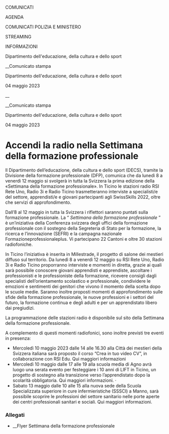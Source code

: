 COMUNICATI

AGENDA

COMUNICATI POLIZIA E MINISTERO

STREAMING

INFORMAZIONI

Dipartimento dell'educazione, della cultura e dello sport  

__Comunicato stampa

Dipartimento dell'educazione, della cultura e dello sport  

04 maggio 2023

__

__Comunicato stampa

Dipartimento dell'educazione, della cultura e dello sport  

04 maggio 2023

# Accendi la radio nella Settimana della formazione professionale

Il Dipartimento dell’educazione, della cultura e dello sport (DECS), tramite
la Divisione della formazione professionale (DFP), comunica che da lunedì 8 a
venerdì 12 maggio si svolgerà in tutta la Svizzera la prima edizione della
«Settimana della formazione professionale». In Ticino le stazioni radio RSI
Rete Uno, Radio 3i e Radio Ticino trasmetteranno interviste a specialisti/e
del settore, apprendisti/e e giovani partecipanti agli SwissSkills 2022, oltre
che servizi di approfondimento.

  

Dall’8 al 12 maggio in tutta la Svizzera i riflettori saranno puntati sulla
formazione professionale. La “ _Settimana della formazione professionale_ ” è
un’iniziativa della Conferenza svizzera degli uffici della formazione
professionale con il sostegno della Segreteria di Stato per la formazione, la
ricerca e l’innovazione (SEFRI) e la campagna nazionale
Formazioneprofessionaleplus. Vi partecipano 22 Cantoni e oltre 30 stazioni
radiofoniche.

In Ticino l’iniziativa è inserita in Millestrade, il progetto di salone dei
mestieri diffuso sul territorio. Da lunedì 8 a venerdì 12 maggio su RSI Rete
Uno, Radio 3i e Radio Ticino proporranno interviste e momenti in diretta,
grazie ai quali sarà possibile conoscere giovani apprendisti e apprendiste,
ascoltare i professionisti e le professioniste della formazione, ricevere
consigli dagli specialisti dell’orientamento scolastico e professionale,
condividere le emozioni e sentimenti dei genitori che vivono il momento della
scelta dopo le scuole medie. Saranno inoltre proposti momenti di
approfondimento sulle sfide della formazione professionale, le nuove
professioni e i settori del futuro, la formazione continua e degli adulti e
per un apprendistato libero dai pregiudizi.

La programmazione delle stazioni radio è disponibile sul sito della Settimana
della formazione professionale.

A complemento di questi momenti radiofonici, sono inoltre previsti tre eventi
in presenza:

  * Mercoledì 10 maggio 2023 dalle 14 alle 16.30 alla Città dei mestieri della Svizzera italiana sarà proposto il corso “Crea in tuo video CV”, in collaborazione con RSI Edu. Qui maggiori informazioni
  * Mercoledì 10 maggio dalle 17 alle 19 alla scuola media di Agno avrà luogo una serata evento per festeggiare i 10 anni di LIFT in Ticino, un progetto di sostegno alla transizione verso l’apprendistato dopo la scolarità obbligatoria. Qui maggiori informazioni. · 
  * Sabato 13 maggio dalle 10 alle 15 alla nuova sede della Scuola Specializzata superiore in cure infermieristiche (SSSCI) a Manno, sarà possibile scoprire le professioni del settore sanitario nelle porte aperte dei centri professionali sanitari e sociali. Qui maggiori informazioni.

### Allegati

  * __Flyer Settimana della formazione professionale

